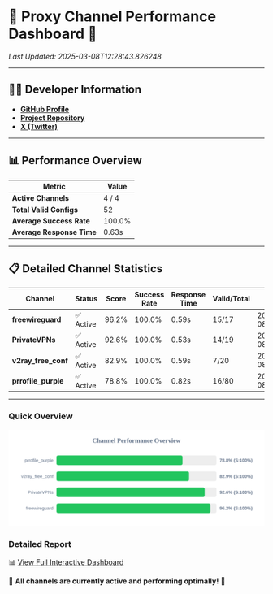# 🌟 Proxy Channel Performance Dashboard 🌟

_Last Updated: 2025-03-08T12:28:43.826248_

---

## 👩‍💻 Developer Information

- **[GitHub Profile](https://github.com/4n0nymou3)**  
- **[Project Repository](https://github.com/4n0nymou3/multi-proxy-config-fetcher)**  
- **[X (Twitter)](https://x.com/4n0nymou3)**  

---

## 📊 Performance Overview

| Metric                | Value       |
|-----------------------|-------------|
| **Active Channels**   | 4 / 4       |
| **Total Valid Configs** | 52          |
| **Average Success Rate** | 100.0%      |
| **Average Response Time** | 0.63s       |

---

## 📋 Detailed Channel Statistics

| Channel          | Status     | Score  | Success Rate | Response Time | Valid/Total | Last Success               |
|------------------|------------|--------|--------------|---------------|-------------|----------------------------|
| **freewireguard**  | ✅ Active  | 96.2%  | 100.0% | 0.59s         | 15/17       | 2025-03-08T12:28:43.824478 |
| **PrivateVPNs**  | ✅ Active  | 92.6%  | 100.0% | 0.53s         | 14/19       | 2025-03-08T12:28:43.206178 |
| **v2ray_free_conf**  | ✅ Active  | 82.9%  | 100.0% | 0.59s         | 7/20       | 2025-03-08T12:28:42.644570 |
| **prrofile_purple**  | ✅ Active  | 78.8%  | 100.0% | 0.82s         | 16/80       | 2025-03-08T12:28:41.994769 |

---

### Quick Overview
<div align="center">
  <a href="https://raw.githubusercontent.com/nullluser/NullRepo/refs/heads/main/assets/channel_stats_chart.svg">
    <img src="https://raw.githubusercontent.com/nullluser/NullRepo/refs/heads/main/assets/channel_stats_chart.svg" alt="Source Performance Statistics" width="800">
  </a>
</div>

### Detailed Report
📊 [View Full Interactive Dashboard](https://htmlpreview.github.io/?https://github.com/nullluser/NullRepo/blob/main/assets/performance_report.html)

🎉 **All channels are currently active and performing optimally!** 🎉
